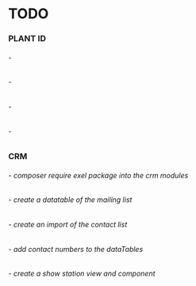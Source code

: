 # TODO

### PLANT ID
###### -
###### -
###### -
###### - 

### CRM
###### -  composer require exel package into the crm modules 
###### -  create a datatable of the mailing list 
###### -  create an import of the contact list
###### -  add contact numbers to the dataTables 
###### -  create a show station view and component 
